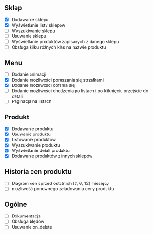 ## Sklep
- [X] Dodawanie sklepu
- [X] Wyświetlanie listy sklepów
- [ ] Wyszukiwanie sklepu
- [ ] Usuwanie sklepu
- [ ] Wyświetlanie produktów zapisanych z danego sklepu
- [ ] Obsługa kilku różnych klas na nazwie produktu

## Menu
- [ ] Dodanie animacji
- [X] Dodanie możliwości poruszania się strzałkami
- [X] Dodanie możliwości cofania się
- [ ] Dodanie możliwości chodzenia po listach i po kliknięciu przejście do detali
- [ ] Paginacja na listach
  
## Produkt
- [X] Dodawanie produktu
- [X] Usuwanie produktu
- [X] Listowanie produktów
- [X] Wyszukiwanie produktu
- [X] Wyświetlanie detali produktu
- [X] Dodawanie produktów z innych sklepów
  
## Historia cen produktu
- [ ] Diagram cen sprzed ostatnich [3, 6, 12] miesięcy
- [ ] możliwość ponownego załadowania ceny produktu

## Ogólne
- [ ] Dokumentacja
- [ ] Obsługa błędów
- [ ] Usuwanie on_delete 